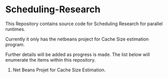 Scheduling-Research
===================

This Repository contains source code for Scheduling Research for parallel runtimes.

Currently it only has the netbeans project for Cache Size estimation program.

Further details will be added as progress  is made. The list below will enumerate the items within this repository.

1.  Net Beans Projet for Cache Size Estimation.
